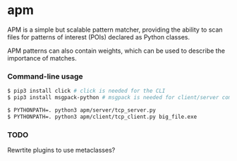 apm
===

APM is a simple but scalable pattern matcher, providing the ability to scan files
for patterns of interest (POIs) declared as Python classes.

APM patterns can also contain weights, which can be used to describe the importance
of matches.

### Command-line usage

```bash
$ pip3 install click # click is needed for the CLI
$ pip3 install msgpack-python # msgpack is needed for client/server communication

$ PYTHONPATH=. python3 apm/server/tcp_server.py
$ PYTHONPATH=. python3 apm/client/tcp_client.py big_file.exe
```

### TODO

Rewrtite plugins to use metaclasses?
